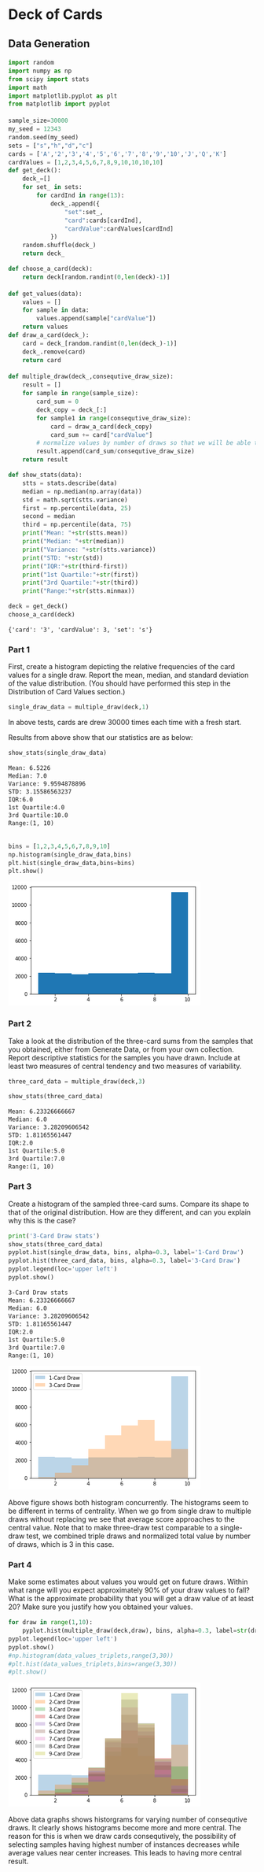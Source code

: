 
# Deck of Cards

## Data Generation


```python
import random
import numpy as np
from scipy import stats
import math
import matplotlib.pyplot as plt
from matplotlib import pyplot

sample_size=30000
my_seed = 12343
random.seed(my_seed)
sets = ["s","h","d","c"]
cards = ['A','2','3','4','5','6','7','8','9','10','J','Q','K']
cardValues = [1,2,3,4,5,6,7,8,9,10,10,10,10]
def get_deck():
    deck_=[]
    for set_ in sets:
        for cardInd in range(13):
            deck_.append({
                "set":set_,
                "card":cards[cardInd],
                "cardValue":cardValues[cardInd]
            })
    random.shuffle(deck_)
    return deck_
```


```python
def choose_a_card(deck):
    return deck[random.randint(0,len(deck)-1)]

def get_values(data):
    values = []
    for sample in data:
        values.append(sample["cardValue"])
    return values
def draw_a_card(deck_):
    card = deck_[random.randint(0,len(deck_)-1)]
    deck_.remove(card)
    return card

def multiple_draw(deck_,consequtive_draw_size):
    result = []
    for sample in range(sample_size):
        card_sum = 0
        deck_copy = deck_[:]
        for sample1 in range(consequtive_draw_size):
            card = draw_a_card(deck_copy)
            card_sum += card["cardValue"]
        # normalize values by number of draws so that we will be able to compare them
        result.append(card_sum/consequtive_draw_size)
    return result
```


```python
def show_stats(data):
    stts = stats.describe(data)
    median = np.median(np.array(data))
    std = math.sqrt(stts.variance)
    first = np.percentile(data, 25)
    second = median
    third = np.percentile(data, 75)
    print("Mean: "+str(stts.mean))
    print("Median: "+str(median))
    print("Variance: "+str(stts.variance))
    print("STD: "+str(std))
    print("IQR:"+str(third-first))
    print("1st Quartile:"+str(first))
    print("3rd Quartile:"+str(third))
    print("Range:"+str(stts.minmax))
```


```python
deck = get_deck()
choose_a_card(deck)
```




    {'card': '3', 'cardValue': 3, 'set': 's'}



### Part 1

First, create a histogram depicting the relative frequencies of the card values for a single draw. Report the mean, median, and standard deviation of the value distribution. (You should have performed this step in the Distribution of Card Values section.)




```python
single_draw_data = multiple_draw(deck,1)
```

In above tests, cards are drew 30000 times each time with a fresh start. 

Results from above show that our statistics are as below:


```python
show_stats(single_draw_data)
```

    Mean: 6.5226
    Median: 7.0
    Variance: 9.9594878896
    STD: 3.15586563237
    IQR:6.0
    1st Quartile:4.0
    3rd Quartile:10.0
    Range:(1, 10)
    


```python

bins = [1,2,3,4,5,6,7,8,9,10]
np.histogram(single_draw_data,bins)
plt.hist(single_draw_data,bins=bins)
plt.show()
```


![png](Deck_of_Cards_files/Deck_of_Cards_10_0.png)


### Part 2

Take a look at the distribution of the three-card sums from the samples that you obtained, either from Generate Data, or from your own collection. Report descriptive statistics for the samples you have drawn. Include at least two measures of central tendency and two measures of variability.



```python
three_card_data = multiple_draw(deck,3)
```


```python
show_stats(three_card_data)
```

    Mean: 6.23326666667
    Median: 6.0
    Variance: 3.28209606542
    STD: 1.81165561447
    IQR:2.0
    1st Quartile:5.0
    3rd Quartile:7.0
    Range:(1, 10)
    

### Part 3
Create a histogram of the sampled three-card sums. Compare its shape to that of the original distribution. How are they different, and can you explain why this is the case?


```python
print('3-Card Draw stats')
show_stats(three_card_data)
pyplot.hist(single_draw_data, bins, alpha=0.3, label='1-Card Draw')
pyplot.hist(three_card_data, bins, alpha=0.3, label='3-Card Draw')
pyplot.legend(loc='upper left')
pyplot.show()
```

    3-Card Draw stats
    Mean: 6.23326666667
    Median: 6.0
    Variance: 3.28209606542
    STD: 1.81165561447
    IQR:2.0
    1st Quartile:5.0
    3rd Quartile:7.0
    Range:(1, 10)
    


![png](Deck_of_Cards_files/Deck_of_Cards_15_1.png)


Above figure shows both histogram concurrently. The histograms seem to be different in terms of centrality. When we go from single draw to multiple draws without replacing we see that average score approaches to the central value. Note that to make three-draw test comparable to a single-draw test, we combined triple draws and normalized total value by number of draws, which is 3 in this case. 

### Part 4
Make some estimates about values you would get on future draws. Within what range will you expect approximately 90% of your draw values to fall? What is the approximate probability that you will get a draw value of at least 20? Make sure you justify how you obtained your values.


```python
for draw in range(1,10):
    pyplot.hist(multiple_draw(deck,draw), bins, alpha=0.3, label=str(draw)+'-Card Draw')
pyplot.legend(loc='upper left')
pyplot.show()
#np.histogram(data_values_triplets,range(3,30))
#plt.hist(data_values_triplets,bins=range(3,30))
#plt.show()
```


![png](Deck_of_Cards_files/Deck_of_Cards_18_0.png)


Above data graphs shows historgrams for varying number of consequtive draws. It clearly shows histograms become more and more central. The reason for this is when we draw cards consequtively, the possibility of selecting samples having highest number of instances decreases while average values near center increases. This leads to having more central result.
